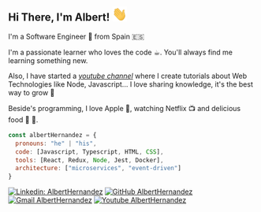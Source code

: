 <h2> Hi There, I'm Albert! <img src="https://raw.githubusercontent.com/ABSphreak/ABSphreak/master/gifs/Hi.gif" width="30px"></h2>
I'm a Software Engineer 🚀 from Spain 🇪🇸

I'm a passionate learner who loves the code ☕︎. You'll always find me learning something new.

Also, I have started a <em><a href="https://www.youtube.com/channel/UCrjQ8NCnBBI4M3CZlkua8CQ" target="_blank" rel="noopener noreferrer">youtube channel</a></em> where I create tutorials about Web Technologies like Node, Javascript... I love sharing knowledge, it's the best way to grow 🚀

Beside's programming, I love Apple 🍎, watching Netflix 📺 and delicious food 🌯 🍱.

```javascript
const albertHernandez = {
  pronouns: "he" | "his",
  code: [Javascript, Typescript, HTML, CSS],
  tools: [React, Redux, Node, Jest, Docker],
  architecture: ["microservices", "event-driven"]
}
```

[![Linkedin: AlbertHernandez](https://img.shields.io/badge/-AlbertHernandez-blue?style=flatsquare&logo=Linkedin&logoColor=white&link=https://www.linkedin.com/in/albert-hernandez-pellicer/)](https://www.linkedin.com/in/albert-hernandez-pellicer)
[![GitHub AlbertHernandez](https://img.shields.io/github/followers/AlbertHernandez?label=follow&style=social)](https://github.com/AlbertHernandez)
[![Gmail AlbertHernandez](https://img.shields.io/badge/Gmail-alberthernandezdez%40gmail.com-success)](mailto:alberthernandezdev@gmail.com)
[![Youtube AlbertHernandez](https://img.shields.io/badge/Youtube-Albert%20Hernandez-red)](https://www.youtube.com/channel/UCrjQ8NCnBBI4M3CZlkua8CQ)
